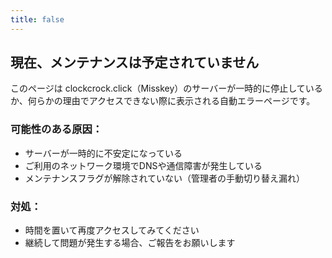 ```yaml
---
title: false
---
```


## 現在、メンテナンスは予定されていません

このページは clockcrock.click（Misskey）のサーバーが一時的に停止しているか、何らかの理由でアクセスできない際に表示される自動エラーページです。

### 可能性のある原因：
- サーバーが一時的に不安定になっている
- ご利用のネットワーク環境でDNSや通信障害が発生している
- メンテナンスフラグが解除されていない（管理者の手動切り替え漏れ）

### 対処：
- 時間を置いて再度アクセスしてみてください
- 継続して問題が発生する場合、ご報告をお願いします